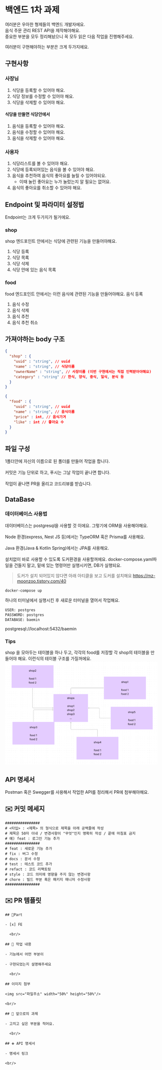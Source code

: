 # 백엔드 1차 과제

여러분은 우아한 형제들의 백엔드 개발자에요.<br>
음식 주문 관리 REST API을 제작해야해요. <br>
중요한 부분을 모두 정리해놨으니 꼭 모두 읽은 다음 작업을 진행해주세요.

여러분이 구현해야하는 부분은 크게 두가지에요.

## 구현사항
### 사장님
1. 식당을 등록할 수 있어야 해요.
2. 식당 정보를 수정할 수 있어야 해요.
3. 식당을 삭제할 수 있어야 해요.
#### 식당을 만들면 식당안에서
   1. 음식을 등록할 수 있어야 해요.
   2. 음식을 수정할 수 있어야 해요.
   3. 음식을 삭제할 수 있어야 해요.
### 사용자
1. 식당리스트를 볼 수 있어야 해요.
2. 식당에 등록되어있는 음식을 볼 수 있어야 해요.
3. 음식을 추천하여 음식의 좋아요를 늘릴 수 있어야되요.
   - 이때 눌린 좋아요는 누가 눌렀는지 알 필요는 없어요.
4. 음식의 좋아요를 취소할 수 있어야 해요.

## Endpoint 및 파라미터 설정법
Endpoint는 크게 두가지가 될거에요.
### shop
shop 엔드포인트 안에서는 식당에 관련된 기능을 만들어야해요.
1. 식당 등록
2. 식당 목록
3. 식당 삭제
4. 식당 안에 있는 음식 목록
### food
food 엔드포인트 안에서는 이런 음식에 관련된 기능을 만들어야해요.
음식 등록 
1. 음식 수정
2. 음식 삭제
3. 음식 추천
4. 음식 추천 취소

## 가져야하는 body 구조
```json
{
  "shop" : {
    "uuid" : "string", // uuid
    "name" : "string", // 식당이름
    "ownerName" : "string", // 사장이름 (이번 구현에서는 직접 인력받아야해요)
    "category" : "string" // 한식, 양식, 중식, 일식, 분식 등
  }
}
```

```json
{
  "food" : {
    "uuid" : "string", // uuid
    "name" : "string", // 음식이름
    "price" : int, // 음식가겨
    "like" : int // 좋아요 수
  }
}
```

## 파일 구성
1폴더안에 자신의 이름으로 된 폴더를 만들어 작업을 합니다. <br> <br>
커밋은 기능 단위로 하고, 푸시는 그날 작업이 끝나면 합니다. <br> <br>
작업이 끝나면 PR을 올리고 코드리뷰를 받습니다.

## DataBase
### 데이터베이스 사용법
데이터베이스는 postgresql을 사용할 것 이에요. 그렇기에 ORM을 사용해야해요.<br/> <br>
Node 환경(express, Nest JS 등)에서는 TypeORM 혹은 Prisma를 사용해요. <br> <br>
Java 환경(Java & Kotlin Spring)에서는 JPA를 사용해요. <br> <br>
설치없이 바로 사용할 수 있도록 도커환경을 사용할꺼에요. docker-compose.yaml파일을 건들지 말고, 밑에 있는 명령어만 실행시키면, DB가 실행되요.<br/>
> 도커가 설치 되어있지 않다면 아래 아티클을 보고 도커를 설치해요
> https://mz-moonzoo.tistory.com/40

```shell
docker-compose up
```
하나의 터미널에서 실행시킨 후 새로운 터미널을 열어서 작업해요.
```
USER: postgres
PASSWORD: postgres
DATABASE: baemin
```
postgresql://localhost:5432/baemin

### Tips
shop 을 모아두는 테이블을 하나 두고, 각각의 food를 저장할 각 shop의 테이블을 만들어야 해요.
이런식의 테이블 구조를 가질꺼에요.
![img.png](img.png)

## API 명세서
Postman 혹은 Swegger를 사용해서 작업한 API를 정리해서 PR에 첨부해야해요.


## ✉️ 커밋 메세지
```
################
# <타입> : <제목> 의 형식으로 제목을 아래 공백줄에 작성
# 제목은 50자 이내 / 변경사항이 "무엇"인지 명확히 작성 / 끝에 마침표 금지
# 예) feat : 로그인 기능 추가
################
# feat : 새로운 기능 추가
# fix : 버그 수정
# docs : 문서 수정
# test : 테스트 코드 추가
# refact : 코드 리팩토링
# style : 코드 의미에 영향을 주지 않는 변경사항
# chore : 빌드 부분 혹은 패키지 매니저 수정사항
################
```

## ✉️ PR 템플릿
```
## 🔘Part

- [x] FE

  <br/>

## 🔎 작업 내용

- 기능에서 어떤 부분이

- 구현되었는지 설명해주세요

  <br/>

## 이미지 첨부

<img src="파일주소" width="50%" height="50%"/>

<br/>

## 🔧 앞으로의 과제

- 고치고 싶은 부분을 적어요.

  <br/>

## ➕ API 명세서

- 명세서 링크

<br/>
```